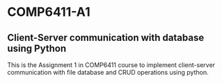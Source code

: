 # COMP6411-A1
## Client-Server communication with database using Python
This is the Assignment 1 in COMP6411 course to implement client-server communication with file database and CRUD operations using python.
